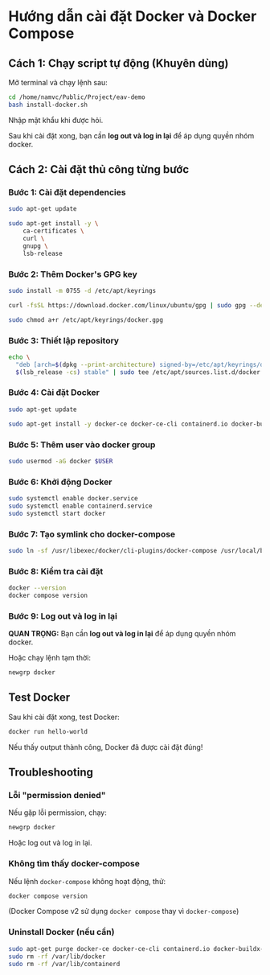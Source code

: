 # Hướng dẫn cài đặt Docker và Docker Compose

## Cách 1: Chạy script tự động (Khuyên dùng)

Mở terminal và chạy lệnh sau:

```bash
cd /home/namvc/Public/Project/eav-demo
bash install-docker.sh
```

Nhập mật khẩu khi được hỏi.

Sau khi cài đặt xong, bạn cần **log out và log in lại** để áp dụng quyền nhóm docker.

## Cách 2: Cài đặt thủ công từng bước

### Bước 1: Cài đặt dependencies

```bash
sudo apt-get update

sudo apt-get install -y \
    ca-certificates \
    curl \
    gnupg \
    lsb-release
```

### Bước 2: Thêm Docker's GPG key

```bash
sudo install -m 0755 -d /etc/apt/keyrings

curl -fsSL https://download.docker.com/linux/ubuntu/gpg | sudo gpg --dearmor -o /etc/apt/keyrings/docker.gpg

sudo chmod a+r /etc/apt/keyrings/docker.gpg
```

### Bước 3: Thiết lập repository

```bash
echo \
  "deb [arch=$(dpkg --print-architecture) signed-by=/etc/apt/keyrings/docker.gpg] https://download.docker.com/linux/ubuntu \
  $(lsb_release -cs) stable" | sudo tee /etc/apt/sources.list.d/docker.list > /dev/null
```

### Bước 4: Cài đặt Docker

```bash
sudo apt-get update

sudo apt-get install -y docker-ce docker-ce-cli containerd.io docker-buildx-plugin docker-compose-plugin
```

### Bước 5: Thêm user vào docker group

```bash
sudo usermod -aG docker $USER
```

### Bước 6: Khởi động Docker

```bash
sudo systemctl enable docker.service
sudo systemctl enable containerd.service
sudo systemctl start docker
```

### Bước 7: Tạo symlink cho docker-compose

```bash
sudo ln -sf /usr/libexec/docker/cli-plugins/docker-compose /usr/local/bin/docker-compose
```

### Bước 8: Kiểm tra cài đặt

```bash
docker --version
docker compose version
```

### Bước 9: Log out và log in lại

**QUAN TRỌNG:** Bạn cần **log out và log in lại** để áp dụng quyền nhóm docker.

Hoặc chạy lệnh tạm thời:
```bash
newgrp docker
```

## Test Docker

Sau khi cài đặt xong, test Docker:

```bash
docker run hello-world
```

Nếu thấy output thành công, Docker đã được cài đặt đúng!

## Troubleshooting

### Lỗi "permission denied"

Nếu gặp lỗi permission, chạy:
```bash
newgrp docker
```

Hoặc log out và log in lại.

### Không tìm thấy docker-compose

Nếu lệnh `docker-compose` không hoạt động, thử:
```bash
docker compose version
```

(Docker Compose v2 sử dụng `docker compose` thay vì `docker-compose`)

### Uninstall Docker (nếu cần)

```bash
sudo apt-get purge docker-ce docker-ce-cli containerd.io docker-buildx-plugin docker-compose-plugin
sudo rm -rf /var/lib/docker
sudo rm -rf /var/lib/containerd
```


